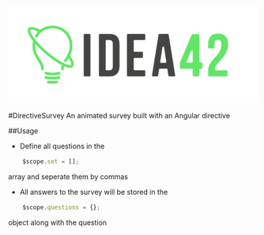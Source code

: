 ![alt text](https://github.com/idea42co/images/blob/master/FullLogo-Colored-2000x779.jpg "Logo Title Text 1")

#DirectiveSurvey
An animated survey built with an Angular directive

##Usage
- Define all questions in the
```javascript
    $scope.set = [];
```
array and seperate them by commas
- All answers to the survey will be stored in the 
```javascript
    $scope.questions = {};
```
object along with the question  



